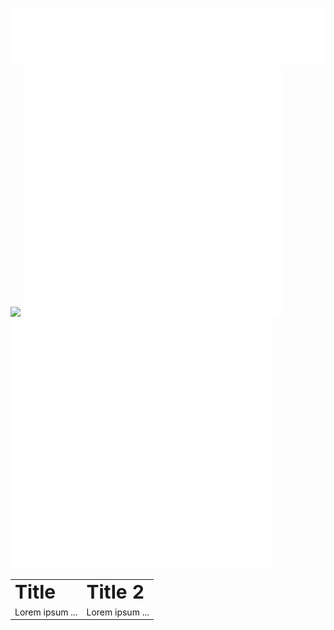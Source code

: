![](1.svg)
![](https://spotify-recently-played-readme.vercel.app/api?user=yeckirv4x7qhwarqoqdqllbyf)
![](2.svg)
![](3.svg)
<table border="0">
 <tr>
    <td><b style="font-size:30px">Title</b></td>
    <td><b style="font-size:30px">Title 2</b></td>
 </tr>
 <tr>
    <td>Lorem ipsum ...</td>
    <td>Lorem ipsum ...</td>
 </tr>
</table>
